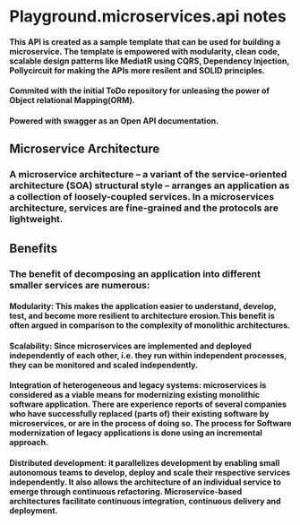 # Playground.microservices.api notes

#### This API is created as a sample template that can be used for building a microservice. The template is empowered with modularity, clean code, scalable design patterns like MediatR using CQRS, Dependency Injection, Pollycircuit for making the APIs more resilent and SOLID principles.
#### Commited with the initial ToDo repository for unleasing the power of Object relational Mapping(ORM). 
#### Powered with swagger as an Open API documentation.

## Microservice Architecture

### A microservice architecture – a variant of the service-oriented architecture (SOA) structural style – arranges an application as a collection of loosely-coupled services. In a microservices architecture, services are fine-grained and the protocols are lightweight.

## Benefits

### The benefit of decomposing an application into different smaller services are numerous:

#### Modularity: This makes the application easier to understand, develop, test, and become more resilient to architecture erosion.This benefit is often argued in comparison to the complexity of monolithic architectures.
#### Scalability: Since microservices are implemented and deployed independently of each other, i.e. they run within independent processes, they can be monitored and scaled independently.
#### Integration of heterogeneous and legacy systems: microservices is considered as a viable means for modernizing existing monolithic software application. There are experience reports of several companies who have successfully replaced (parts of) their existing software by microservices, or are in the process of doing so. The process for Software modernization of legacy applications is done using an incremental approach.
#### Distributed development: it parallelizes development by enabling small autonomous teams to develop, deploy and scale their respective services independently. It also allows the architecture of an individual service to emerge through continuous refactoring. Microservice-based architectures facilitate continuous integration, continuous delivery and deployment.
